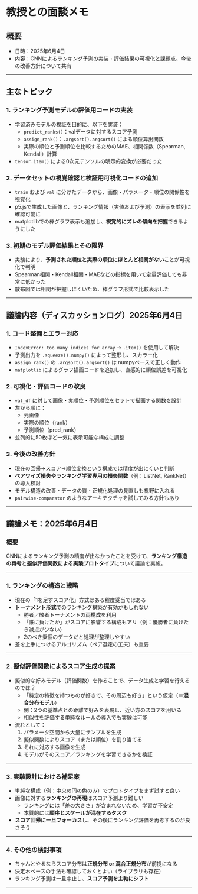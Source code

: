 # 教授との面談メモ

## 概要

- 日時：2025年6月4日
- 内容：CNNによるランキング予測の実装・評価結果の可視化と課題点、今後の改善方針について共有

---

## 主なトピック

### 1. ランキング予測モデルの評価用コードの実装

- 学習済みモデルの検証を目的に、以下を実装：
  - `predict_ranks()`：valデータに対するスコア予測
  - `assign_rank()`：`.argsort().argsort()` による順位算出関数
  - 実際の順位と予測順位を比較するためのMAE、相関係数（Spearman, Kendall）計算
- `tensor.item()` による0次元テンソルの明示的変換が必要だった

### 2. データセットの視覚確認と検証用可視化コードの追加

- `train` および `val` に分けたデータから、画像・パラメータ・順位の関係性を視覚化
- p5.jsで生成した画像と、ランキング情報（実値および予測）の表示を並列に確認可能に
- matplotlibでの棒グラフ表示も追加し、**視覚的にズレの傾向を把握**できるようにした

### 3. 初期のモデル評価結果とその限界

- 実験により、**予測された順位と実際の順位にほとんど相関がない**ことが可視化で判明
- Spearman相関・Kendall相関・MAEなどの指標を用いて定量評価しても非常に低かった
- 散布図では相関が把握しにくいため、棒グラフ形式で比較表示した

---

## 議論内容（ディスカッションログ）2025年6月4日

### 1. コード整備とエラー対応

- `IndexError: too many indices for array` → `.item()` を使用して解決
- 予測出力を `.squeeze().numpy()` によって整形し、スカラー化
- `assign_rank()` の `.argsort().argsort()` は numpyベースで正しく動作
- `matplotlib` によるグラフ描画コードを追加し、直感的に順位誤差を可視化

### 2. 可視化・評価コードの改良

- `val_df` に対して画像・実順位・予測順位をセットで描画する関数を設計
- 左から順に：
  - 元画像
  - 実際の順位（rank）
  - 予測順位（pred_rank）
- 並列的に50枚ほど一気に表示可能な構成に調整

### 3. 今後の改善方針

- 現在の回帰→スコア→順位変換という構成では精度が出にくいと判断
- **ペアワイズ損失やランキング学習専用の損失関数**（例：ListNet, RankNet）の導入検討
- モデル構造の改善・データの質・正規化処理の見直しも視野に入れる
- `pairwise-comparator` のようなアーキテクチャを試してみる方針もあり

---

## 議論メモ：2025年6月4日

### 概要

CNNによるランキング予測の精度が出なかったことを受けて、**ランキング構造の再考**と**擬似評価関数による実験プロトタイプ**について議論を実施。

---

### 1. ランキングの構造と戦略

- 現在の「1を足すスコア化」方式はある程度妥当ではある
- **トーナメント形式**でのランキング構築が有効かもしれない
  - 勝者／敗者トーナメントの両構成を利用
  - 「誰に負けたか」がスコアに影響する構成もアリ（例：優勝者に負けたら減点が少ない）
  - 2のべき乗個のデータだと処理が整理しやすい
- 差を上手につけるアルゴリズム（ペア選定の工夫）も重要

---

### 2. 擬似評価関数によるスコア生成の提案

- 擬似的な好みモデル（評価関数）を作ることで、データ生成と学習を行えるのでは？
  - 「特定の特徴を持つものが好きで、その周辺も好き」という仮定（＝**混合分布モデル**）
  - 例：2つの基準点との距離で好みを表現し、近い方のスコアを用いる
  - 相似性を評価する単純なルールの導入でも実験は可能
- 流れとして：
  1. パラメータ空間から大量にサンプルを生成
  2. 擬似関数によりスコア（または順位）を割り当てる
  3. それに対応する画像を生成
  4. モデルがそのスコア／ランキングを学習できるかを検証

---

### 3. 実験設計における補足案

- 単純な構成（例：中央の円の色のみ）でプロトタイプをまず試すと良い
- 画像に対する**ランキングの再現**はスコア予測より難しい
  - ランキングには「差の大きさ」が含まれないため、学習が不安定
  - 本質的には**順序とスケールが混在するタスク**
- **スコア回帰に一旦フォーカス**し、その後にランキング評価を再考するのが良さそう

---

### 4. その他の検討事項

- ちゃんとやるならスコア分布は**正規分布 or 混合正規分布**が前提になる
- 決定木ベースの手法も確認しておくとよい（ライブラリも存在）
- ランキング予測は一旦中止し、**スコア予測を主軸にシフト**

---